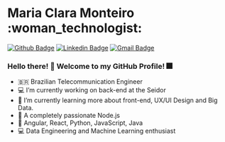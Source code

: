 <h1>Maria Clara Monteiro :woman_technologist:</h1>

[![Github Badge](https://img.shields.io/badge/-Github-000?style=flat-square&logo=Github&logoColor=white&link=https://github.com/mariaclara31)](https://github.com/mariaclara31)
[![Linkedin Badge](https://img.shields.io/badge/-LinkedIn-blue?style=flat-square&logo=Linkedin&logoColor=white&link=https://www.linkedin.com/in/maria-clara-lemos-monteiro/)](https://www.linkedin.com/in/maria-clara-lemos-monteiro/)
[![Gmail Badge](https://img.shields.io/badge/-Gmail-c14438?style=flat-square&logo=Gmail&logoColor=white&link=mailto:claramonteiro.21@gmail.com)](mailto:claramonteiro.21.bec@gmail.com)

 ### Hello there! :raising_hand: Welcome to my GitHub Profile! :fireworks:

- :brazil: Brazilian Telecommunication Engineer
- :computer: I’m currently working on back-end at the Seidor
- 🌱 I’m currently learning more about front-end, UX/UI Design and Big Data.
- :green_heart: A completely passionate Node.js
- :heartbeat: Angular, React, Python, JavaScript, Java
- :computer: Data Engineering and Machine Learning enthusiast 


